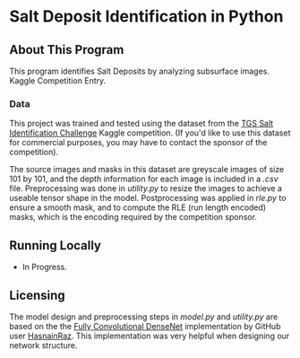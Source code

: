 Salt Deposit Identification in Python
==================

## About This Program

This program identifies Salt Deposits by analyzing subsurface images. Kaggle Competition Entry.

### Data

This project was trained and tested using the dataset from the [TGS Salt Identification Challenge](https://www.kaggle.com/c/tgs-salt-identification-challenge) Kaggle competition. (If you'd like to use this dataset for commercial purposes, you may have to contact the sponsor of the competition).

The source images and masks in this dataset are greyscale images of size 101 by 101, and the depth information for each image is included in a _.csv_ file. Preprocessing was done in _utility.py_ to resize the images to achieve a useable tensor shape in the model. Postprocessing was applied in _rle.py_ to ensure a smooth mask, and to compute the RLE (run length encoded) masks, which is the encoding required by the competition sponsor.

## Running Locally

- In Progress.

## Licensing

The model design and preprocessing steps in _model.py_ and _utility.py_ are based on the the [Fully Convolutional DenseNet](https://github.com/HasnainRaz/FC-DenseNet-TensorFlow) implementation by GitHub user [HasnainRaz](https://github.com/HasnainRaz). This implementation was very helpful when designing our network structure.
